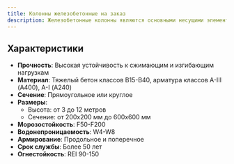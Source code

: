```yaml
---
title: Колонны железобетонные на заказ
description: Железобетонные колонны являются основными несущими элементами каркаса здания, воспринимающими основные нагрузки конструкции.
---
```


## Характеристики

- **Прочность**: Высокая устойчивость к сжимающим и изгибающим нагрузкам
- **Материал**: Тяжелый бетон классов B15-B40, арматура классов А-III (А400), А-I (А240)
- **Сечение**: Прямоугольное или круглое
- **Размеры**: 
  - Высота: от 3 до 12 метров
  - Сечение: от 200х200 мм до 600х600 мм
- **Морозостойкость**: F50-F200
- **Водонепроницаемость**: W4-W8
- **Армирование**: Продольное и поперечное
- **Срок службы**: Более 50 лет
- **Огнестойкость**: REI 90-150
